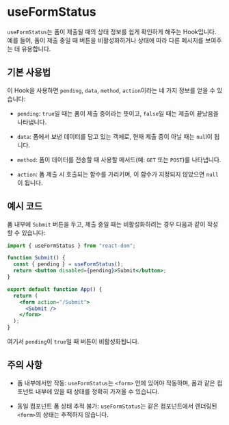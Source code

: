 # useFormStatus

`useFormStatus`는 폼이 제출될 때의 상태 정보를 쉽게 확인하게 해주는 Hook입니다.\
예를 들어, 폼이 제출 중일 때 버튼을 비활성화하거나 상태에 따라 다른 메시지를 보여주는 데 유용합니다.

## 기본 사용법

이 Hook을 사용하면 `pending`, `data`, `method`, `action`이라는 네 가지 정보를 얻을 수 있습니다:

- `pending`: `true`일 때는 폼이 제출 중이라는 뜻이고, `false`일 때는 제출이 끝났음을 나타냅니다.

- `data`: 폼에서 보낸 데이터를 담고 있는 객체로, 현재 제출 중이 아닐 때는 `nul`l이 됩니다.

- `method`: 폼이 데이터를 전송할 때 사용할 메서드(예: `GET` 또는 `POST`)를 나타냅니다.

- `action`: 폼 제출 시 호출되는 함수를 가리키며, 이 함수가 지정되지 않았으면 `null`이 됩니다.

## 예시 코드

폼 내부에 `Submit` 버튼을 두고, 제출 중일 때는 비활성화하려는 경우 다음과 같이 작성할 수 있습니다:

```jsx
import { useFormStatus } from "react-dom";

function Submit() {
  const { pending } = useFormStatus();
  return <button disabled={pending}>Submit</button>;
}

export default function App() {
  return (
    <form action="/Submit">
      <Submit />
    </form>
  );
}
```

여기서 `pending`이 `true`일 때 버튼이 비활성화됩니다.

## 주의 사항

- 폼 내부에서만 작동: `useFormStatus`는 `<form>` 안에 있어야 작동하며, 폼과 같은 컴포넌트 내부에 있을 때 상태를 정확히 가져올 수 있습니다.

- 동일 컴포넌트 폼 상태 추적 불가: `useFormStatus`는 같은 컴포넌트에서 렌더링된 `<form>`의 상태는 추적하지 않습니다.
